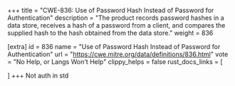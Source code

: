 +++
title = "CWE-836: Use of Password Hash Instead of Password for Authentication"
description	= "The product records password hashes in a data store, receives a hash of a password from a client, and compares the supplied hash to the hash obtained from the data store."
weight = 836

[extra]
id = 836
name = "Use of Password Hash Instead of Password for Authentication"
url = "https://cwe.mitre.org/data/definitions/836.html"
vote = "No Help, or Langs Won't Help"
clippy_helps = false
rust_docs_links = [
	
]
+++
Not auth in std
